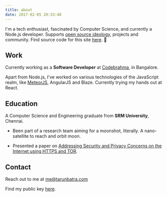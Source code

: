 ```yaml
---
title: about
date: 2017-02-05 20:33:48
---
```


I'm a tech enthusiast, fascinated by Computer Science, and currently a Node.js developer. Supports [open source ideology](https://en.wikipedia.org/wiki/Open-source_software_movement), projects and community. Find source code for this site [here](https://github.com/tarunbatra/tarunbatra.github.io). 🙂

## Work
Currently working as a **Software Developer** at [Codebrahma](https://codebrahma.com), in Bangalore.

Apart from Node.js, I've worked on various technologies of the JavaScript realm, like [MeteorJS](https://meteor.com), AngularJS and Blaze. Currently trying my hands out at React.

## Education

A Computer Science and Engineering graduate from **SRM University**, Chennai.

* Been part of a research team aiming for a moonshot, literally. A nano-satellite to reach and orbit moon.

* Presented a paper on [Addressing Security and Privacy Concerns on the Internet using HTTPS and TOR](http://slides.com/tarunbatra/onion_routing).

## Contact

Reach out to me at [me@tarunbatra.com](mailto:me@tarunbatra.com)

Find my public key [here](/public-key).
